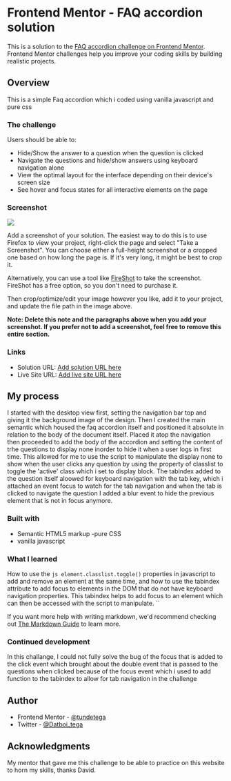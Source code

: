 # Frontend Mentor - FAQ accordion solution

This is a solution to the [FAQ accordion challenge on Frontend Mentor](https://www.frontendmentor.io/challenges/faq-accordion-wyfFdeBwBz). Frontend Mentor challenges help you improve your coding skills by building realistic projects. 

## Overview
This is a simple Faq accordion which i coded using vanilla javascript and pure css

### The challenge

Users should be able to:

- Hide/Show the answer to a question when the question is clicked
- Navigate the questions and hide/show answers using keyboard navigation alone
- View the optimal layout for the interface depending on their device's screen size
- See hover and focus states for all interactive elements on the page

### Screenshot

![](./screenshot.jpg)

Add a screenshot of your solution. The easiest way to do this is to use Firefox to view your project, right-click the page and select "Take a Screenshot". You can choose either a full-height screenshot or a cropped one based on how long the page is. If it's very long, it might be best to crop it.

Alternatively, you can use a tool like [FireShot](https://getfireshot.com/) to take the screenshot. FireShot has a free option, so you don't need to purchase it. 

Then crop/optimize/edit your image however you like, add it to your project, and update the file path in the image above.

**Note: Delete this note and the paragraphs above when you add your screenshot. If you prefer not to add a screenshot, feel free to remove this entire section.**

### Links

- Solution URL: [Add solution URL here](https://your-solution-url.com)
- Live Site URL: [Add live site URL here](https://your-live-site-url.com)

## My process
I started with the desktop view first, setting the navigation bar top and giving it the background image of the design. Then I created the main semantic which housed the faq accordion itself and positioned it absolute in relation to the body of the document itself. Placed it atop the navigation then proceeded to add the body of the accordion and setting the content of trhe questions to display none inorder to hide it when a user logs in first time. This allowed for me to use the script to manipulate the display none to show when the user clicks any question by using the property of classlist to toggle the 'active' class which i set to display block. The tabindex added to the question itself aloowed for keyboard navigation with the tab key, which i attached an event focus to watch for the tab navigation and when the tab is clicked to navigate the question I added a blur event to hide the previous element that is not in focus anymore.

### Built with

- Semantic HTML5 markup
-pure CSS
- vanilla javascript

### What I learned
How to use the ```js element.classlist.toggle()``` properties in javascript to add and remove an element at the same time,
and how to use the tabindex attribute to add focus to elements in the DOM that do not have keyboard navigation properties.
This tabindex helps to add focus to an element which can then be accessed with the script to manipulate.
``

If you want more help with writing markdown, we'd recommend checking out [The Markdown Guide](https://www.markdownguide.org/) to learn more.


### Continued development

In this challange, I could not fully solve the bug of the focus that is added to the click event which brought about the double event that is passed to the questions when clicked because of the focus event which i used to add function to the tabindex to allow for tab navigation in the challenge


## Author

- Frontend Mentor - [@tundetega](https://www.frontendmentor.io/profile/tundetega)
- Twitter - [@Datboi_tega](https://www.twitter.com/Datboi_tega)


## Acknowledgments

My mentor that gave me this challenge to be able to practice on this website to horn my skills, thanks David.
